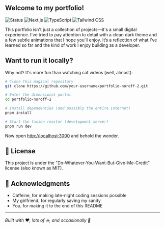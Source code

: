 ## Welcome to my portfolio!

![Status](https://img.shields.io/badge/status-awesome-brightgreen)
![Next.js](https://img.shields.io/badge/Next.js-black?style=flat&logo=next.js&logoColor=white)
![TypeScript](https://img.shields.io/badge/TypeScript-007ACC?style=flat&logo=typescript&logoColor=white)
![Tailwind CSS](https://img.shields.io/badge/Tailwind_CSS-38B2AC?style=flat&logo=tailwind-css&logoColor=white)

This portfolio isn't just a collection of projects—it's a small digital experience. I've tried to pay attention to detail with a clean dark theme and a few subtle animations that I hope you'll enjoy. It’s a reflection of what I’ve learned so far and the kind of work I enjoy building as a developer.

## Want to run it locally?

Why not? It's more fun than watching cat videos (well, almost):

```bash
# Clone this magical repository
git clone https://github.com/your-username/portfolio-noroff-2.git

# Enter the dimensional portal
cd portfolio-noroff-2

# Install dependencies (and possibly the entire internet)
pnpm install

# Start the fusion reactor (development server)
pnpm run dev
```

Now open [http://localhost:3000](http://localhost:3000) and behold the wonder.

## 📝 License

This project is under the "Do-Whatever-You-Want-But-Give-Me-Credit" license (also known as MIT).

## 🙏 Acknowledgments

- Caffeine, for making late-night coding sessions possible
- My girlfriend, for regularly saving my sanity
- You, for making it to the end of this README

---

_Built with ❤️, lots of ☕, and occasionally 🍕_
